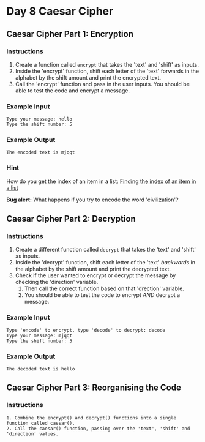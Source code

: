 # Day 8 Caesar Cipher

## Caesar Cipher Part 1: Encryption

### Instructions

1. Create a function called `encrypt` that takes the 'text' and 'shift' as inputs.
2. Inside the 'encrypt' function, shift each letter of the 'text' forwards in the alphabet by the shift amount and print the encrypted text.  
3. Call the 'encrypt' function and pass in the user inputs. You should be able to test the code and encrypt a message. 

### Example Input

    Type your message: hello
    Type the shift number: 5

### Example Output

    The encoded text is mjqqt

### Hint

How do you get the index of an item in a list: [Finding the index of an item in a list](https://stackoverflow.com/questions/176918/finding-the-index-of-an-item-in-a-list)

**Bug alert:** What happens if you try to encode the word 'civilization'?

## Caesar Cipher Part 2: Decryption

### Instructions

1. Create a different function called `decrypt` that takes the 'text' and 'shift' as inputs.
2. Inside the 'decrypt' function, shift each letter of the 'text' *backwards* in the alphabet by the shift amount and print the decrypted text.
3. Check if the user wanted to encrypt or decrypt the message by checking the 'direction' variable.
    1. Then call the correct function based on that 'drection' variable.
    2. You should be able to test the code to encrypt *AND* decrypt a message.

### Example Input

    Type 'encode' to encrypt, type 'decode' to decrypt: decode
    Type your message: mjqqt
    Type the shift number: 5

### Example Output

    The decoded text is hello

## Caesar Cipher Part 3: Reorganising the Code

### Instructions

    1. Combine the encrypt() and decrypt() functions into a single function called caesar().
    2. Call the caesar() function, passing over the 'text', 'shift' and 'direction' values.